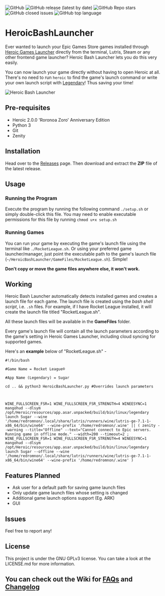 <img alt="GitHub" src="https://img.shields.io/github/license/redromnon/HeroicBashLauncher?style=for-the-badge">   <img alt="GitHub release (latest by date)" src="https://img.shields.io/github/v/release/redromnon/HeroicBashLauncher?style=for-the-badge">    <img alt="GitHub Repo stars" src="https://img.shields.io/github/stars/redromnon/HeroicBashLauncher?color=yellow&style=for-the-badge">  <img alt="GitHub closed issues" src="https://img.shields.io/github/issues-closed/redromnon/HeroicBashLauncher?color=blueviolet&style=for-the-badge">  <img alt="GitHub top language" src="https://img.shields.io/github/languages/top/redromnon/HeroicBashLauncher?color=green&style=for-the-badge">

# HeroicBashLauncher

Ever wanted to launch your Epic Games Store games installed through [Heroic Games Launcher](https://github.com/Heroic-Games-Launcher/HeroicGamesLauncher) directly from the terminal, Lutris, Steam or any other frontend game launcher? 
Heroic Bash Launcher lets you do this very easily. 

You can now launch your game directly without having to open Heroic at all. There's no need to run `heroic` to find the game's launch command or write your own launch script with [Legendary](https://github.com/derrod/legendary)! Thus saving your time!


![Heroic Bash Launcher](https://user-images.githubusercontent.com/74495920/142615495-a4e5e811-7ee3-41b8-ae80-d6d008820f2a.png)


## Pre-requisites
- Heroic 2.0.0 'Roronoa Zoro' Anniversary Edition
- Python 3
- Git
- Zenity


## Installation
Head over to the [Releases](https://github.com/redromnon/HeroicBashLauncher/releases) page. Then download and extract the **ZIP** file of the latest release.

## Usage

### Running the Program
Execute the program by running the following command `./setup.sh` or simply double-click this file. 
You may need to enable executable permissions for this file by running `chmod u+x setup.sh`


### Running Games
You can run your game by executing the game's launch file using the terminal like ```./RocketLeague.sh```. Or using your preferred game launcher/manager, just point the executable path to the game's launch file (`~/HeroicBashLauncher/GameFiles/RocketLeague.sh`). Simple!

**Don't copy or move the game files anywhere else, it won't work.**


## Working

Heroic Bash Launcher automatically detects installed games and creates a launch file for each game. The launch file is created using the *bash shell script*, i.e. `.sh` files. For example, if I have Rocket League installed, it will create the launch file titled "RocketLeague.sh".

All these launch files will be available in the **GameFiles** folder. 

Every game's launch file will contain all the launch parameters according to the game's setting in Heroic Games Launcher, including cloud syncing for supported games. 

Here's an **example** below of "RocketLeague.sh" -

```
#!/bin/bash 

#Game Name = Rocket League®

#App Name (Legendary) = Sugar

cd .. && python3 HeroicBashLauncher.py #Overrides launch parameters



WINE_FULLSCREEN_FSR=1 WINE_FULLSCREEN_FSR_STRENGTH=4 WINEESYNC=1 mangohud --dlsym /opt/Heroic/resources/app.asar.unpacked/build/bin/linux/legendary launch Sugar --wine '/home/redromnon/.local/share/lutris/runners/wine/lutris-ge-7.1-1-x86_64/bin/wine64' --wine-prefix '/home/redromnon/.wine' || ( zenity --warning --title="Offline" --text="Cannot connect to Epic servers. Running game in offline mode." --width=200 --timeout=2 ; WINE_FULLSCREEN_FSR=1 WINE_FULLSCREEN_FSR_STRENGTH=4 WINEESYNC=1 mangohud --dlsym /opt/Heroic/resources/app.asar.unpacked/build/bin/linux/legendary launch Sugar --offline --wine '/home/redromnon/.local/share/lutris/runners/wine/lutris-ge-7.1-1-x86_64/bin/wine64' --wine-prefix '/home/redromnon/.wine' )
```




## Features Planned

- Ask user for a default path for saving game launch files
- Only update game launch files whose setting is changed
- Additional game launch options support (Eg. ARK)
- GUI


## Issues
Feel free to report any!


## License
This project is under the GNU GPLv3 license. You can take a look at the LICENSE.md for more information.


## You can check out the Wiki for [FAQs](https://github.com/redromnon/HeroicBashLauncher/wiki/FAQ) and [Changelog](https://github.com/redromnon/HeroicBashLauncher/wiki/Changelog)
